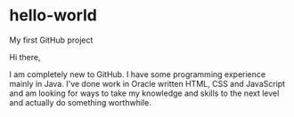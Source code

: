 # hello-world
My first GitHub project

Hi there,

I am completely new to GitHub. I have some programming experience mainly in Java. I've done work in Oracle written HTML, CSS and JavaScript and am looking for ways to take my knowledge and skills to the next level and actually do something worthwhile.
